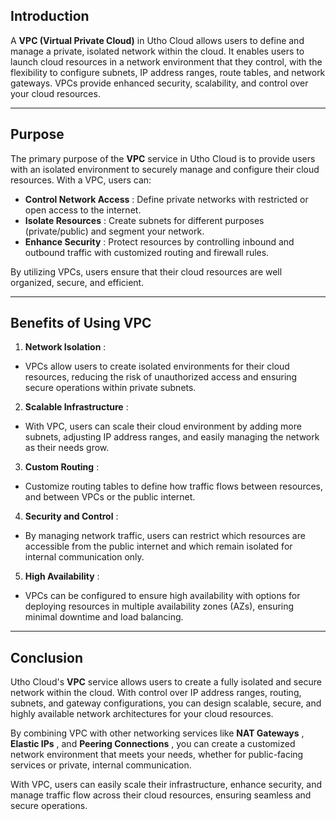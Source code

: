 ## **Introduction**

A **VPC (Virtual Private Cloud)** in Utho Cloud allows users to define and manage a private, isolated network within the cloud. It enables users to launch cloud resources in a network environment that they control, with the flexibility to configure subnets, IP address ranges, route tables, and network gateways. VPCs provide enhanced security, scalability, and control over your cloud resources.

---

## **Purpose**

The primary purpose of the **VPC** service in Utho Cloud is to provide users with an isolated environment to securely manage and configure their cloud resources. With a VPC, users can:

* **Control Network Access** : Define private networks with restricted or open access to the internet.
* **Isolate Resources** : Create subnets for different purposes (private/public) and segment your network.
* **Enhance Security** : Protect resources by controlling inbound and outbound traffic with customized routing and firewall rules.

By utilizing VPCs, users ensure that their cloud resources are well organized, secure, and efficient.

---

## **Benefits of Using VPC**

1. **Network Isolation** :

* VPCs allow users to create isolated environments for their cloud resources, reducing the risk of unauthorized access and ensuring secure operations within private subnets.

2. **Scalable Infrastructure** :

* With VPC, users can scale their cloud environment by adding more subnets, adjusting IP address ranges, and easily managing the network as their needs grow.

3. **Custom Routing** :

* Customize routing tables to define how traffic flows between resources, and between VPCs or the public internet.

4. **Security and Control** :

* By managing network traffic, users can restrict which resources are accessible from the public internet and which remain isolated for internal communication only.

5. **High Availability** :

* VPCs can be configured to ensure high availability with options for deploying resources in multiple availability zones (AZs), ensuring minimal downtime and load balancing.

---

## **Conclusion**

Utho Cloud's **VPC** service allows users to create a fully isolated and secure network within the cloud. With control over IP address ranges, routing, subnets, and gateway configurations, you can design scalable, secure, and highly available network architectures for your cloud resources.

By combining VPC with other networking services like  **NAT Gateways** ,  **Elastic IPs** , and  **Peering Connections** , you can create a customized network environment that meets your needs, whether for public-facing services or private, internal communication.

With VPC, users can easily scale their infrastructure, enhance security, and manage traffic flow across their cloud resources, ensuring seamless and secure operations.
